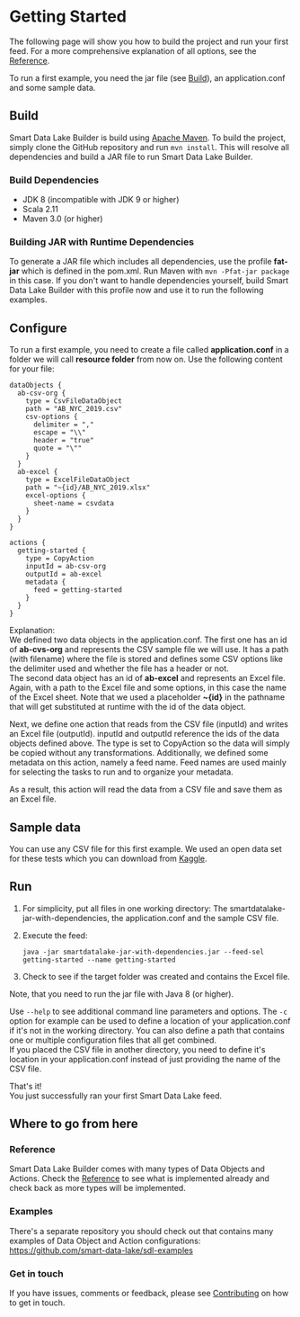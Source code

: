 # Getting Started

The following page will show you how to build the project and run your first feed. 
For a more comprehensive explanation of all options, see the [Reference](Reference.md). 

To run a first example, you need the jar file (see [Build](#Build)), an application.conf and some sample data. 

## Build
Smart Data Lake Builder is build using [Apache Maven](https://maven.apache.org/). 
To build the project, simply clone the GitHub repository and run `mvn install`.
This will resolve all dependencies and build a JAR file to run Smart Data Lake Builder. 

### Build Dependencies
- JDK 8 (incompatible with JDK 9 or higher)
- Scala 2.11
- Maven 3.0 (or higher)

### Building JAR with Runtime Dependencies
To generate a JAR file which includes all dependencies, use the profile **fat-jar** which is defined in the pom.xml. Run Maven with `mvn -Pfat-jar package` in this case.
If you don't want to handle dependencies yourself, build Smart Data Lake Builder with this profile now and use it to run the following examples.

## Configure
To run a first example, you need to create a file called **application.conf** in a folder we will call **resource folder** from now on.
Use the following content for your file:

```
dataObjects { 
  ab-csv-org {
    type = CsvFileDataObject
    path = "AB_NYC_2019.csv"
    csv-options {
      delimiter = ","
      escape = "\\"
      header = "true"
      quote = "\""
    }
  }
  ab-excel {
    type = ExcelFileDataObject
    path = "~{id}/AB_NYC_2019.xlsx"
    excel-options {
      sheet-name = csvdata
    }
  }
}

actions {
  getting-started {
    type = CopyAction
    inputId = ab-csv-org
    outputId = ab-excel
    metadata {
      feed = getting-started
    }  
  }
}
```

Explanation:  
We defined two data objects in the application.conf.
The first one has an id of **ab-cvs-org** and represents the CSV sample file we will use. 
It has a path (with filename) where the file is stored and defines some CSV options like the delimiter used and whether the file has a header or not.  
The second data object has an id of **ab-excel** and represents an Excel file.
Again, with a path to the Excel file and some options, in this case the name of the Excel sheet.
Note that we used a placeholder **~{id}** in the pathname that will get substituted at runtime with the id of the data object.

Next, we define one action that reads from the CSV file (inputId) and writes an Excel file (outputId). 
inputId and outputId reference the ids of the data objects defined above. 
The type is set to CopyAction so the data will simply be copied without any transformations. 
Additionally, we defined some metadata on this action, namely a feed name. 
Feed names are used mainly for selecting the tasks to run and to organize your metadata.

As a result, this action will read the data from a CSV file and save them as an Excel file.  

## Sample data
You can use any CSV file for this first example. 
We used an open data set for these tests which you can download from [Kaggle](https://www.kaggle.com/dgomonov/new-york-city-airbnb-open-data).

## Run
1. For simplicity, put all files in one working directory: The smartdatalake-jar-with-dependencies, the application.conf and the sample CSV file.
1. Execute the feed: 
    
    `java -jar smartdatalake-jar-with-dependencies.jar --feed-sel getting-started --name getting-started`
   
1. Check to see if the target folder was created and contains the Excel file.   

Note, that you need to run the jar file with Java 8 (or higher). 
   
Use `--help` to see additional command line parameters and options.
The `-c` option for example can be used to define a location of your application.conf if it's not in the working directory.
You can also define a path that contains one or multiple configuration files that all get combined.   
If you placed the CSV file in another directory, you need to define it's location in your application.conf instead of just providing the name of the CSV file.

That's it!   
You just successfully ran your first Smart Data Lake feed.

## Where to go from here
### Reference
Smart Data Lake Builder comes with many types of Data Objects and Actions.
Check the [Reference](Reference.md) to see what is implemented already and check back as more types will be implemented.

### Examples
There's a separate repository you should check out that contains many examples of Data Object and Action configurations:  
https://github.com/smart-data-lake/sdl-examples

### Get in touch
If you have issues, comments or feedback, please see [Contributing](Contributing.md) on how to get in touch.
